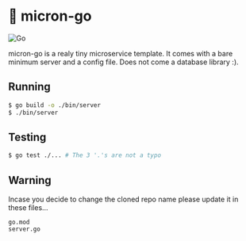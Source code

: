 # :microscope: micron-go

![Go](https://github.com/dsouzadyn/micron-go/workflows/Go/badge.svg)

micron-go is a realy tiny microservice template.
It comes with a bare minimum server and a config file.
Does not come a database library :).

## Running

```sh
$ go build -o ./bin/server
$ ./bin/server
```

## Testing
```sh
$ go test ./... # The 3 '.'s are not a typo
```

## Warning

Incase you decide to change the cloned repo name please update it in these files...
```
go.mod
server.go
```
